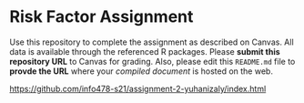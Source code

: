 # Risk Factor Assignment

Use this repository to complete the assignment as described on Canvas. All data is available through the referenced R packages. Please **submit this repository URL** to Canvas for grading. Also, please edit this `README.md` file to **provde the URL** where your _compiled document_ is hosted on the web.

https://github.com/info478-s21/assignment-2-yuhanizaly/index.html 